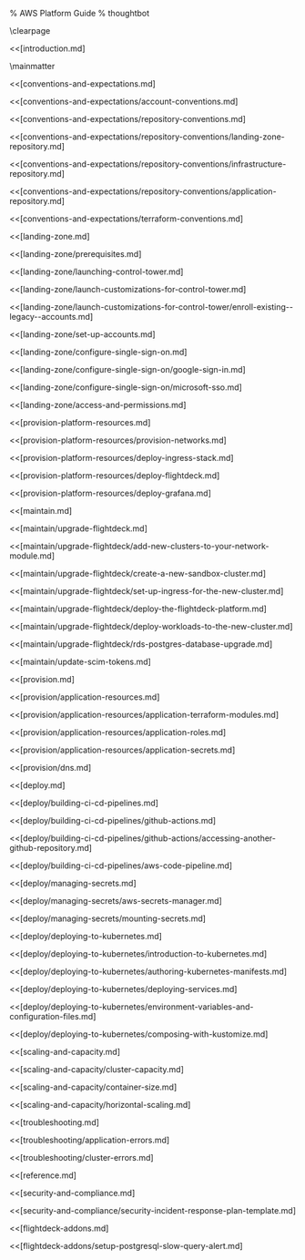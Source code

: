 % AWS Platform Guide
% thoughtbot

\clearpage

<<[introduction.md]

\mainmatter

<<[conventions-and-expectations.md]

<<[conventions-and-expectations/account-conventions.md]

<<[conventions-and-expectations/repository-conventions.md]

<<[conventions-and-expectations/repository-conventions/landing-zone-repository.md]

<<[conventions-and-expectations/repository-conventions/infrastructure-repository.md]

<<[conventions-and-expectations/repository-conventions/application-repository.md]

<<[conventions-and-expectations/terraform-conventions.md]


<<[landing-zone.md]

<<[landing-zone/prerequisites.md]

<<[landing-zone/launching-control-tower.md]

<<[landing-zone/launch-customizations-for-control-tower.md]

<<[landing-zone/launch-customizations-for-control-tower/enroll-existing--legacy--accounts.md]

<<[landing-zone/set-up-accounts.md]

<<[landing-zone/configure-single-sign-on.md]

<<[landing-zone/configure-single-sign-on/google-sign-in.md]

<<[landing-zone/configure-single-sign-on/microsoft-sso.md]

<<[landing-zone/access-and-permissions.md]


<<[provision-platform-resources.md]

<<[provision-platform-resources/provision-networks.md]

<<[provision-platform-resources/deploy-ingress-stack.md]

<<[provision-platform-resources/deploy-flightdeck.md]

<<[provision-platform-resources/deploy-grafana.md]


<<[maintain.md]

<<[maintain/upgrade-flightdeck.md]

<<[maintain/upgrade-flightdeck/add-new-clusters-to-your-network-module.md]

<<[maintain/upgrade-flightdeck/create-a-new-sandbox-cluster.md]

<<[maintain/upgrade-flightdeck/set-up-ingress-for-the-new-cluster.md]

<<[maintain/upgrade-flightdeck/deploy-the-flightdeck-platform.md]

<<[maintain/upgrade-flightdeck/deploy-workloads-to-the-new-cluster.md]

<<[maintain/upgrade-flightdeck/rds-postgres-database-upgrade.md]

<<[maintain/update-scim-tokens.md]


<<[provision.md]

<<[provision/application-resources.md]

<<[provision/application-resources/application-terraform-modules.md]

<<[provision/application-resources/application-roles.md]

<<[provision/application-resources/application-secrets.md]

<<[provision/dns.md]


<<[deploy.md]

<<[deploy/building-ci-cd-pipelines.md]

<<[deploy/building-ci-cd-pipelines/github-actions.md]

<<[deploy/building-ci-cd-pipelines/github-actions/accessing-another-github-repository.md]

<<[deploy/building-ci-cd-pipelines/aws-code-pipeline.md]

<<[deploy/managing-secrets.md]

<<[deploy/managing-secrets/aws-secrets-manager.md]

<<[deploy/managing-secrets/mounting-secrets.md]

<<[deploy/deploying-to-kubernetes.md]

<<[deploy/deploying-to-kubernetes/introduction-to-kubernetes.md]

<<[deploy/deploying-to-kubernetes/authoring-kubernetes-manifests.md]

<<[deploy/deploying-to-kubernetes/deploying-services.md]

<<[deploy/deploying-to-kubernetes/environment-variables-and-configuration-files.md]

<<[deploy/deploying-to-kubernetes/composing-with-kustomize.md]


<<[scaling-and-capacity.md]

<<[scaling-and-capacity/cluster-capacity.md]

<<[scaling-and-capacity/container-size.md]

<<[scaling-and-capacity/horizontal-scaling.md]

<<[troubleshooting.md]

<<[troubleshooting/application-errors.md]

<<[troubleshooting/cluster-errors.md]


<<[reference.md]


<<[security-and-compliance.md]

<<[security-and-compliance/security-incident-response-plan-template.md]


<<[flightdeck-addons.md]

<<[flightdeck-addons/setup-postgresql-slow-query-alert.md]
